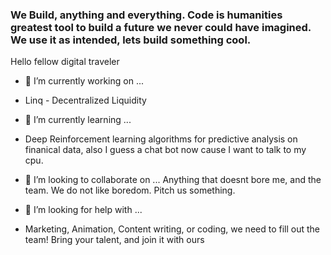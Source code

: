 ### We Build, anything and everything. Code is humanities greatest tool to build a future we never could have imagined. We use it as intended, lets build something cool.

Hello fellow digital traveler
- 🔭 I’m currently working on ...
- Linq - Decentralized Liquidity

- 🌱 I’m currently learning ...
- Deep Reinforcement learning algorithms for predictive analysis on finanical data, also I guess a chat bot now cause I want to talk to my cpu. 

- 👯 I’m looking to collaborate on ...
Anything that doesnt bore me, and the team. We do not like boredom. Pitch us something.

- 🤔 I’m looking for help with ...
- Marketing, Animation, Content writing, or coding, we need to fill out the team! Bring your talent, and join it with ours


